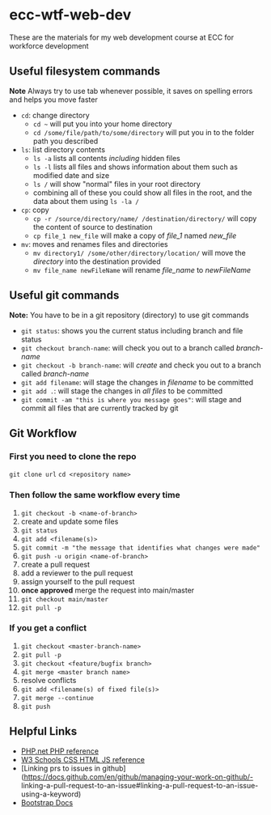 # ecc-wtf-web-dev

These are the materials for my web development course at ECC for workforce development

## Useful filesystem commands

**Note** Always try to use tab whenever possible, it saves on spelling errors and helps you move faster

- `cd`: change directory
  - `cd ~` will put you into your home directory
  - `cd /some/file/path/to/some/directory` will put you in to the folder path you described
- `ls`: list directory contents
  - `ls -a` lists all contents *including* hidden files
  - `ls -l` lists all files and shows information about them such as modified date and size
  - `ls /` will show "normal" files in your root directory
  - combining all of these you could show all files in the root, and the data about them using `ls -la /`
- `cp`: copy
  - `cp -r /source/directory/name/ /destination/directory/` will copy the content of source to destination
  - `cp file_1 new_file` will make a copy of *file_1* named *new_file*
- `mv`: moves and renames files and directories
  - `mv directory1/ /some/other/directory/location/` will move the *directory* into the destination provided
  - `mv file_name newFileName` will rename *file_name* to *newFileName*

## Useful git commands

**Note:** You have to be in a git repository (directory) to use git commands

- `git status`: shows you the current status including branch and file status
- `git checkout branch-name`: will check you out to a branch called *branch-name*
- `git checkout -b branch-name`: will *create* and check you out to a branch called *branch-name*
- `git add filename`: will stage the changes in *filename* to be committed
- `git add .`: will stage the changes in *all files* to be committed
- `git commit -am "this is where you message goes"`: will stage and commit all files that are currently tracked by git

## Git Workflow

### First you need to clone the repo

`git clone url`
`cd <repository name>`

### Then follow the same workflow every time

1. `git checkout -b <name-of-branch>`
1. create and update some files
1. `git status`
1. `git add <filename(s)>`
1. `git commit -m "the message that identifies what changes were made"`
1. `git push -u origin <name-of-branch>`
1. create a pull request
1. add a reviewer to the pull request
1. assign yourself to the pull request
1. **once approved** merge the request into main/master
1. `git checkout main/master`
1. `git pull -p`

### If you get a conflict

1. `git checkout <master-branch-name>`
1. `git pull -p`
1. `git checkout <feature/bugfix branch>`
1. `git merge <master branch name>`
1. resolve conflicts
1. `git add <filename(s) of fixed file(s)>`
1. `git merge --continue`
1. `git push`

## Helpful Links

- [PHP.net PHP reference](https://php.net)
- [W3 Schools CSS HTML JS reference](https://www.w3schools.com/)
- [Linking prs to issues in github](https://docs.github.com/en/github/managing-your-work-on-github/- linking-a-pull-request-to-an-issue#linking-a-pull-request-to-an-issue-using-a-keyword)
- [Bootstrap Docs](https://getbootstrap.com/docs/5.0/getting-started/introduction/)
